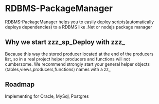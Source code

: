 # RDBMS-PackageManager
RDBMS-PackageManager helps you to easily deploy scripts(automatically deploys dependencies) to a RDBMS like .Net or nodejs package manager 

## Why we start zzz_sp_Deploy with zzz_
Because this way the stored producer located at the end of the producers list, 
so in a real project helper producers and functions will not cumbersome.
We recommend strongly start your general helper objects (tables,views,producers,functions) names with a zz_


## Roadmap
Implementing for Oracle, MySql, Postgres